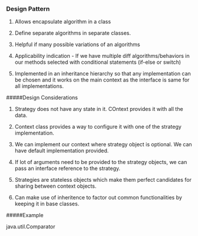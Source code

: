 ### Design Pattern

1. Allows encapsulate algorithm in a class

2. Define separate algorithms in separate classes.

3. Helpful if many possible variations of an algorithms

4. Applicability indication -
If we have multiple diff algorithms/behaviors in our methods selected with conditional statements (if-else or switch)

5. Implemented in an inheritance hierarchy so that any implementation can be chosen and it works on the main context as the interface is same for all implementations.


#####Design Considerations

1. Strategy does not have any state in it. COntext provides it with all the data.

2. Context class provides a way to configure it with one of the strategy implementation.

3. We can implement our context where strategy object is optional. We can have default implementation provided.

4. If lot of arguments need to be provided to the strategy objects, we can pass an interface reference to the strategy.

5. Strategies are stateless objects which make them perfect candidates for sharing between context objects.

6. Can make use of inheritence to factor out common functionalities by keeping it in base classes.


#####Example

java.util.Comparator

